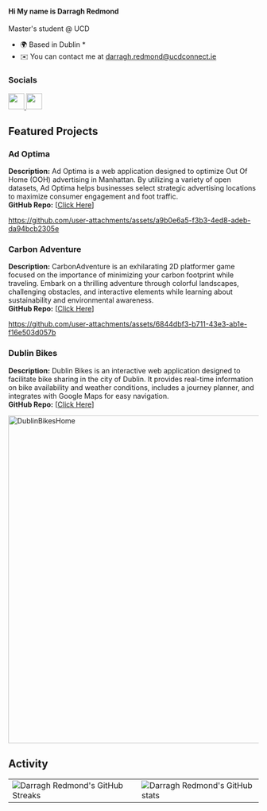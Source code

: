 #### Hi My name is Darragh Redmond 
Master's student @ UCD  
* 🌍  Based in Dublin *
* ✉️  You can contact me at [darragh.redmond@ucdconnect.ie](mailto:darragh.redmond@ucdconnect.ie)

### Socials  
 
<p align="left"> <a href="https://www.github.com/DR7439" target="_blank" rel="noreferrer"> <picture> <source media="(prefers-color-scheme: dark)" srcset="https://raw.githubusercontent.com/danielcranney/readme-generator/main/public/icons/socials/github-dark.svg" /> <source media="(prefers-color-scheme: light)" srcset="https://raw.githubusercontent.com/danielcranney/readme-generator/main/public/icons/socials/github.svg" /> <img src="https://raw.githubusercontent.com/danielcranney/readme-generator/main/public/icons/socials/github.svg" width="32" height="32" /> </picture> </a> <a href="https://www.linkedin.com/in/DarraghRedmond" target="_blank" rel="noreferrer"> <picture> <source media="(prefers-color-scheme: dark)" srcset="https://raw.githubusercontent.com/danielcranney/readme-generator/main/public/icons/socials/linkedin-dark.svg" /> <source media="(prefers-color-scheme: light)" srcset="https://raw.githubusercontent.com/danielcranney/readme-generator/main/public/icons/socials/linkedin.svg" /> <img src="https://raw.githubusercontent.com/danielcranney/readme-generator/main/public/icons/socials/linkedin.svg" width="32" height="32" /> </picture> </a></p>

## Featured Projects

### Ad Optima
**Description:** Ad Optima is a web application designed to optimize Out Of Home (OOH) advertising in Manhattan. By utilizing a variety of open datasets, Ad Optima helps businesses select strategic advertising locations to maximize consumer engagement and foot traffic.  
**GitHub Repo:** [[Click Here](https://github.com/DR7439/New-York-App.git)]


https://github.com/user-attachments/assets/a9b0e6a5-f3b3-4ed8-adeb-da94bcb2305e



### Carbon Adventure
**Description:** CarbonAdventure is an exhilarating 2D platformer game focused on the importance of minimizing your carbon footprint while traveling. Embark on a thrilling adventure through colorful landscapes, challenging obstacles, and interactive elements while learning about sustainability and environmental awareness.   
**GitHub Repo:** [[Click Here](https://github.com/DR7439/CarbonAdventure.git)]


https://github.com/user-attachments/assets/6844dbf3-b711-43e3-ab1e-f16e503d057b



### Dublin Bikes
**Description:** Dublin Bikes is an interactive web application designed to facilitate bike sharing in the city of Dublin. It provides real-time information on bike availability and weather conditions, includes a journey planner, and integrates with Google Maps for easy navigation.  
**GitHub Repo:** [[Click Here](https://github.com/DR7439/dublin-bikes-app.git)]

<img width="660" alt="DublinBikesHome" src="https://github.com/user-attachments/assets/5ef54e2c-6456-4a39-afe4-a380ce13e70c"> 

## Activity

<table>
  <tr>
    <td><img src="https://streak-stats.demolab.com?user=DR7439&theme=radical" alt="Darragh Redmond's GitHub Streaks" /></td>
    <td><img src="https://github-readme-stats.vercel.app/api?username=DR7439&show_icons=true&theme=radical" alt="Darragh Redmond's GitHub stats" /></td>
  </tr>
</table>




